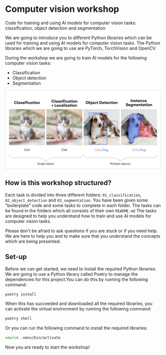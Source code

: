 # Computer vision workshop

Code for training and using AI models for computer vision tasks: classification, object detection and segmentation

We are going to introduce you to different Python libraries which can be used for training and using AI models for computer vision tasks. The Python libraries which we are going to use are PyTorch, TorchVision and OpenCV.

During the workshop we are going to train AI models for the following computer vision tasks:

- Classification
- Object detection
- Segmentation

![example-image-explaining-tasks](assets/computer_vision_tasks.png)

## How is this workshop structured?

Each task is divided into three different folders: `01_classification`, `02_object_detection` and `03_segmentation`. You have been given some "boilerplate" code and some tasks to complete in each folder. The tasks can be found in the folders which all consists of their own `README.md` The tasks are designed to help you understand how to train and use AI models for computer vision tasks.

Please don't be afraid to ask questions if you are stuck or if you need help. We are here to help you and to make sure that you understand the concepts which are being presented.

## Set-up

Before we can get started, we need to install the required Python libraries. We are going to use a Python library called Poetry to manage the dependencies for this project.You can do this by running the following command:

```bash
poetry install
```

When this has succeeded and downloaded all the required libraries, you can activate the virtual environment by running the following command:

```bash
poetry shell
```

Or you can run the following command to install the required libraries:

```bash
source .venv/bin/activate
```

Now you are ready to start the workshop!